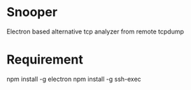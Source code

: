 # Snooper

Electron based alternative tcp analyzer from remote tcpdump

# Requirement

 npm install -g electron
 npm install -g ssh-exec

